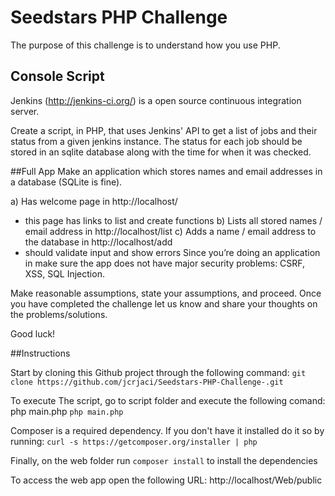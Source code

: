 # Seedstars PHP Challenge
The purpose of this challenge is to understand how you use PHP.

## Console Script
Jenkins (http://jenkins-ci.org/) is a open source continuous integration server.

Create a script, in PHP, that uses Jenkins' API to get a list of jobs and their status from a given jenkins instance. The status for each job should be stored in an sqlite database along with the time for when it was checked.

##Full App
Make an application which stores names and email addresses in a database (SQLite is fine).

a) Has welcome page in http://localhost/
- this page has links to list and create functions
b) Lists all stored names / email address in http://localhost/list
c) Adds a name / email address to the database in http://localhost/add
- should validate input and show errors
Since you’re doing an application in make sure the app does not have major security problems: CSRF, XSS, SQL Injection.

Make reasonable assumptions, state your assumptions, and proceed. Once you have completed the challenge let us know and share your thoughts on the problems/solutions.

Good luck!

##Instructions

Start by cloning this Github project through the following command:
````git clone https://github.com/jcrjaci/Seedstars-PHP-Challenge-.git````

To execute The script, go to script folder and execute the following comand: php main.php
``php main.php``

Composer is a required dependency. If you don't have it installed do it so by running:
``curl -s https://getcomposer.org/installer | php``

Finally, on the web folder run ``composer install`` to install the dependencies

To access the web app open the following URL:
http://localhost/Web/public 
